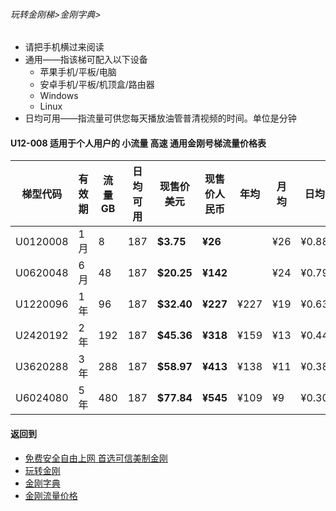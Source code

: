 ###### 玩转金刚梯>金刚字典> 

- 请把手机横过来阅读
- 通用——指该梯可配入以下设备
  - 苹果手机/平板/电脑
  - 安卓手机/平板/机顶盒/路由器
  - Windows
  - Linux
- 日均可用——指流量可供您每天播放油管普清视频的时间。单位是分钟


#### U12-008 适用于个人用户的 小流量 高速 通用金刚号梯流量价格表

|梯型代码 |有效期|流量  GB|日均可用|现售价美元|现售价人民币|年均  |月均  |日均|
|--------|-----|------|--------------|------|-------|-----|-----|-----|
|U0120008 |1月	|8	|187	| <strong> $3.75	| <strong> ¥26	|	|¥26	|¥0.88|
|U0620048 |6月	|48	|187	| <strong> $20.25	| <strong> ¥142	|	|¥24	|¥0.79|
|U1220096 |1年	|96	|187	| <strong> $32.40	| <strong> ¥227	|¥227	|¥19	|¥0.63|
|U2420192 |2年	|192	|187	| <strong> $45.36	| <strong> ¥318	|¥159	|¥13	|¥0.44|
|U3620288 |3年	|288	|187	| <strong> $58.97	| <strong> ¥413	|¥138	|¥11	|¥0.38|
|U6024080 |5年	|480	|187	| <strong> $77.84	| <strong> ¥545	|¥109	|¥9	|¥0.30|

#### 返回到
- [免费安全自由上网 首选可信美制金刚](https://github.com/a2zitpro/web/blob/master/%E5%BE%80%E5%90%8E%E7%BF%BB.md)
- [玩转金刚](https://github.com/a2zitpro/web/blob/master/LadderFree/A.md)
- [金刚字典](https://github.com/a2zitpro/web/blob/master/LadderFree/kkDictionary/KKDictionary.md)
- [金刚流量价格](https://github.com/a2zitpro/web/blob/master/LadderFree/kkDictionary/Price/KKDTPrice.md)



